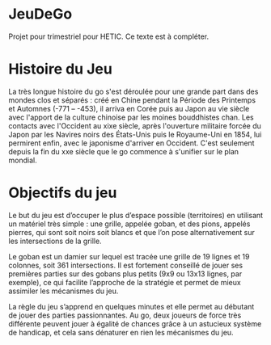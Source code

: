 # JeuDeGo

Projet pour trimestriel pour HETIC. Ce texte est à compléter.

# Histoire du Jeu 

La très longue histoire du go s'est déroulée pour une grande part dans des mondes clos et séparés : créé en Chine pendant la Période des Printemps et Automnes (-771 – -453), il arriva en Corée puis au Japon au vie siècle avec l'apport de la culture chinoise par les moines bouddhistes chan. Les contacts avec l'Occident au xixe siècle, après l'ouverture militaire forcée du Japon par les Navires noirs des États-Unis puis le Royaume-Uni en 1854, lui permirent enfin, avec le japonisme d'arriver en Occident. C'est seulement depuis la fin du xxe siècle que le go commence à s'unifier sur le plan mondial.

# Objectifs du jeu

Le but du jeu est d’occuper le plus d’espace possible (territoires) en utilisant un matériel très simple : une grille, appelée goban, et des pions, appelés pierres, qui sont soit noirs soit blancs et que l’on pose alternativement sur les intersections de la grille.

Le goban est un damier sur lequel est tracée une grille de 19 lignes et 19 colonnes, soit 361 intersections. Il est fortement conseillé de jouer ses premières parties sur des gobans plus petits (9x9 ou 13x13 lignes, par exemple), ce qui facilite l’approche de la stratégie et permet de mieux assimiler les mécanismes du jeu.

La règle du jeu s’apprend en quelques minutes et elle permet au débutant de jouer des parties passionnantes. Au go, deux joueurs de force très différente peuvent jouer à égalité de chances grâce à un astucieux système de handicap, et cela sans dénaturer en rien les mécanismes du jeu.

